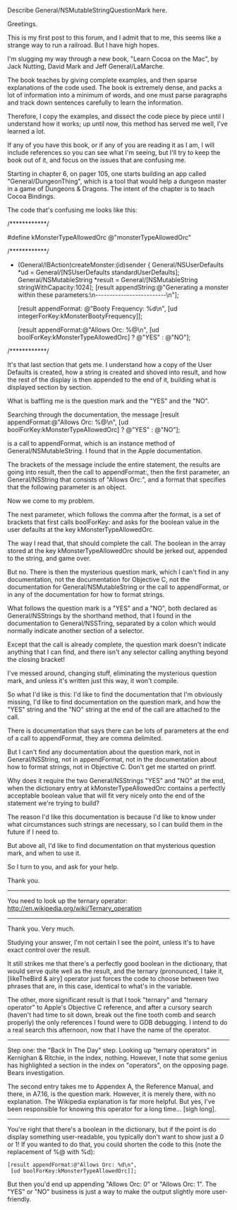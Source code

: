 Describe General/NSMutableStringQuestionMark here.


Greetings.

This is my first post to this forum, and I admit that to me, this seems like a strange way to run a railroad. But I have high hopes.

I'm slugging my way through a new book, "Learn Cocoa on the Mac", by Jack Nutting, David Mark and Jeff General/LaMarche.

The book teaches by giving complete examples, and then sparse explanations of the code used. The book is extremely dense, and packs a lot of information into a minimum of words, and one must parse paragraphs and track down sentences carefully to learn the information.

Therefore, I copy the examples, and dissect the code piece by piece until I understand how it works; up until now, this method has served me well, I've learned a lot.

If any of you have this book, or if any of you are reading it as I am, I will include references so you can see what I'm seeing, but I'll try to keep the book out of it, and focus on the issues that are confusing me.

Starting in chapter 6, on pager 105, one starts building an app called "General/DungeonThing", which is a tool that would help a dungeon master in a game of Dungeons & Dragons. The intent of the chapter is to teach Cocoa Bindings.

The code that's confusing me looks like this:

/************/

#define kMonsterTypeAllowedOrc @"monsterTypeAllowedOrc"

/************/
- (General/IBAction)createMonster:(id)sender
{
	General/NSUserDefaults *ud = General/[NSUserDefaults standardUserDefaults];
	General/NSMutableString *result = General/[NSMutableString stringWithCapacity:1024];
	[result appendString:@"Generating a monster within these parameters:\n-------------------------\n"];
	
	[result appendFormat: @"Booty Frequency: %d\n",
	 [ud integerForKey:kMonsterBootyFrequency]];
	
	[result appendFormat:@"Allows Orc: %@\n",
	 [ud boolForKey:kMonsterTypeAllowedOrc] ? @"YES" : @"NO"];

/************/

It's that last section that gets me. I understand how a copy of the User Defaults is created, how a string is created and shoved into result, and how the rest of the display is then appended to the end of it, building what is displayed section by section.

What is baffling me is the question mark and the "YES" and the "NO".

Searching through the documentation, the message
	[result appendFormat:@"Allows Orc: %@\n",
	 [ud boolForKey:kMonsterTypeAllowedOrc] ? @"YES" : @"NO"];

is a call to appendFormat, which is an instance method of General/NSMutableString. I found that in the Apple documentation. 

The brackets of the message include the entire statement, the results are going into result, then the call to appendFormat:, then the first parameter, an General/NSString that consists of "Allows Orc:", and a format that specifies that the following parameter is an object.

Now we come to my problem.

The next parameter, which follows the comma after the format, is a set of brackets that first calls boolForKey: and asks for the boolean value in the user defaults at the key kMonsterTypeAllowedOrc.

The way I read that, that should complete the call. The boolean in the array stored at the key kMonsterTypeAllowedOrc should be jerked out, appended to the string, and game over.

But no. There is then the mysterious question mark, which I can't find in any documentation, not the documentation for Objective C, not the documentation for General/NSMutableString or the call to appendFormat, or in any of the documentation for how to format strings.

What follows the question mark is a "YES" and a "NO", both declared as General/NSStrings by the shorthand method, that I found in the documentation to General/NSSTring, separated by a colon which would normally indicate another section of a selector.

Except that the call is already complete, the question mark doesn't indicate anything that I can find, and there isn't any selector calling anything beyond the closing bracket!

I've messed around, changing stuff, eliminating the mysterious question mark, and unless it's written just this way, it won't compile.

So what I'd like is this: I'd like to find the documentation that I'm obviously missing, I'd like to find documentation on the question mark, and how the "YES" string and the "NO" string at the end of the call are attached to the call.

There is documentation that says there can be lots of parameters at the end of a call to appendFormat, they are comma delimited.  

But I can't find any documentation about the question mark, not in General/NSString, not in appendFormat, not in the documentation about how to format strings, not in Objective C. Don't get me started on printf.

Why does it require the two General/NSStrings "YES" and "NO" at the end, when the dictionary entry at kMonsterTypeAllowedOrc contains a perfectly acceptable boolean value that will fit very nicely onto the end of the statement we're trying to build?

The reason I'd like this documentation is because I'd like to know under what circumstances such strings are necessary, so I can build them in the future if I need to.

But above all, I'd like to find documentation on that mysterious question mark, and when to use it.

So I turn to you, and ask for your help.

Thank you.



----

You need to look up the ternary operator: http://en.wikipedia.org/wiki/Ternary_operation



----

Thank you. Very much.

Studying your answer, I'm not certain I see the point, unless it's to have exact control over the result.

It still strikes me that there's a perfectly good boolean in the dictionary, that would serve quite well as the result, and the ternary (pronounced, I take it, [likeTheBird & airy] operator just forces the code to choose between two phrases that are, in this case, identical to what's in the variable.

The other, more significant result is that I took "ternary" and "ternary operator" to Apple's Objective C reference, and after a cursory search (haven't had time to sit down, break out the fine tooth comb and search properly) the only references I found were to GDB debugging. I intend to do a real search this afternoon, now that I have the name of the operator.

----

Step one: the "Back In The Day" step. Looking up "ternary operators" in Kernighan & Ritchie, in the index, nothing. However, I note that some genius has highlighted a section in the index on "operators", on the opposing page. Bears investigation.

The second entry takes me to Appendex A, the Reference Manual, and there, in A7.16, is the question mark. However, it is merely there, with no explanation. The Wikipedia explanation is far more helpful. But yes, I've been responsible for knowing this operator for a long time... [sigh long].

----

You're right that there's a boolean in the dictionary, but if the point is do display something user-readable, you typically don't want to show just a 0 or 1! If you wanted to do that, you could shorten the code to this (note the replacement of %@ with %d):


	[result appendFormat:@"Allows Orc: %d\n",
	 [ud boolForKey:kMonsterTypeAllowedOrc]];


But then you'd end up appending "Allows Orc: 0" or "Allows Orc: 1". The "YES" or "NO" business is just a way to make the output slightly more user-friendly.